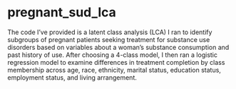 # pregnant_sud_lca
The code I’ve provided is a latent class analysis (LCA) I ran to identify subgroups of pregnant patients seeking treatment for substance use disorders based on variables about a woman’s substance consumption and past history of use. After choosing a 4-class model, I then ran a logistic regression model to examine differences in treatment completion by class membership across age, race, ethnicity, marital status, education status, employment status, and living arrangement. 